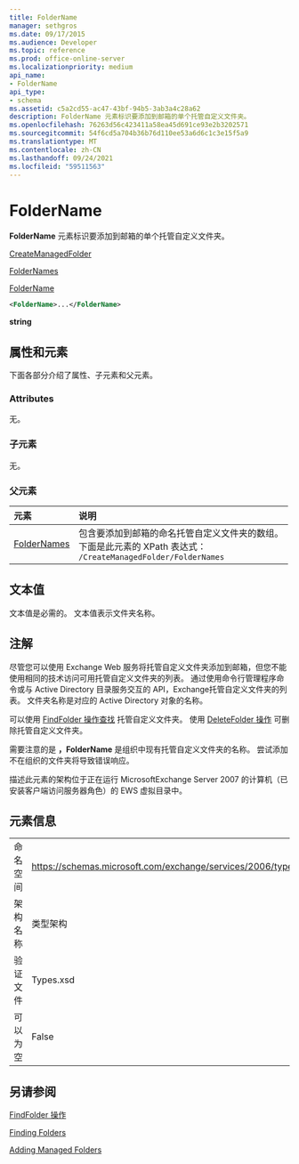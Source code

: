 ```yaml
---
title: FolderName
manager: sethgros
ms.date: 09/17/2015
ms.audience: Developer
ms.topic: reference
ms.prod: office-online-server
ms.localizationpriority: medium
api_name:
- FolderName
api_type:
- schema
ms.assetid: c5a2cd55-ac47-43bf-94b5-3ab3a4c28a62
description: FolderName 元素标识要添加到邮箱的单个托管自定义文件夹。
ms.openlocfilehash: 76263d56c423411a58ea45d691ce93e2b3202571
ms.sourcegitcommit: 54f6cd5a704b36b76d110ee53a6d6c1c3e15f5a9
ms.translationtype: MT
ms.contentlocale: zh-CN
ms.lasthandoff: 09/24/2021
ms.locfileid: "59511563"
---
```

# <a name="foldername"></a>FolderName

**FolderName** 元素标识要添加到邮箱的单个托管自定义文件夹。 
  
[CreateManagedFolder](createmanagedfolder.md)
  
[FolderNames](foldernames.md)
  
[FolderName](foldername.md)
  
```xml
<FolderName>...</FolderName>
```

 **string**
## <a name="attributes-and-elements"></a>属性和元素

下面各部分介绍了属性、子元素和父元素。
  
### <a name="attributes"></a>Attributes

无。
  
### <a name="child-elements"></a>子元素

无。
  
### <a name="parent-elements"></a>父元素

|**元素**|**说明**|
|:-----|:-----|
|[FolderNames](foldernames.md) <br/> |包含要添加到邮箱的命名托管自定义文件夹的数组。  <br/> 下面是此元素的 XPath 表达式：   <br/>  `/CreateManagedFolder/FolderNames` <br/> |
   
## <a name="text-value"></a>文本值

文本值是必需的。 文本值表示文件夹名称。
  
## <a name="remarks"></a>注解

尽管您可以使用 Exchange Web 服务将托管自定义文件夹添加到邮箱，但您不能使用相同的技术访问可用托管自定义文件夹的列表。 通过使用命令行管理程序命令或与 Active Directory 目录服务交互的 API，Exchange托管自定义文件夹的列表。 文件夹名称是对应的 Active Directory 对象的名称。
  
可以使用 [FindFolder 操作查找](findfolder-operation.md) 托管自定义文件夹。 使用 [DeleteFolder 操作](deletefolder-operation.md) 可删除托管自定义文件夹。 
  
需要注意的是 **，FolderName** 是组织中现有托管自定义文件夹的名称。 尝试添加不在组织的文件夹将导致错误响应。 
  
描述此元素的架构位于正在运行 MicrosoftExchange Server 2007 的计算机（已安装客户端访问服务器角色）的 EWS 虚拟目录中。
  
## <a name="element-information"></a>元素信息

|||
|:-----|:-----|
|命名空间  <br/> |https://schemas.microsoft.com/exchange/services/2006/types  <br/> |
|架构名称  <br/> |类型架构  <br/> |
|验证文件  <br/> |Types.xsd  <br/> |
|可以为空  <br/> |False  <br/> |
   
## <a name="see-also"></a>另请参阅



[FindFolder 操作](findfolder-operation.md)


[Finding Folders](https://msdn.microsoft.com/library/9124d868-017a-43f0-b915-5c0082cacec9%28Office.15%29.aspx)
  
[Adding Managed Folders](https://msdn.microsoft.com/library/846658c6-7043-40fb-8439-19f97c2a967f%28Office.15%29.aspx)

